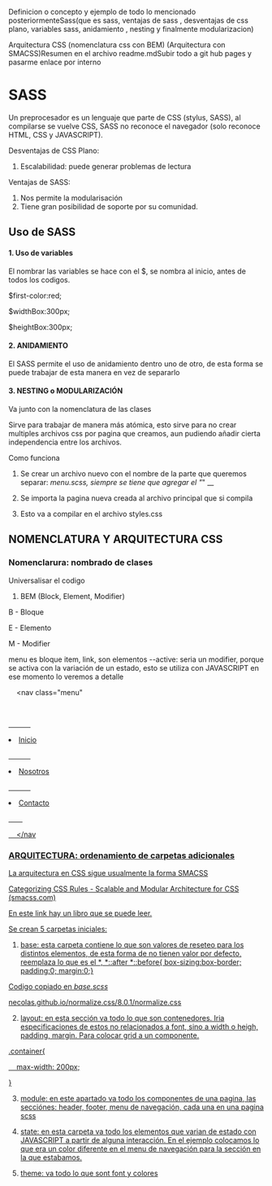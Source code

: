 Definicion o concepto y ejemplo de todo lo mencionado posteriormenteSass(que es sass, ventajas de sass ,  desventajas de css plano, variables sass, anidamiento , nesting y finalmente modularizacion)


Arquitectura CSS (nomenclatura css con BEM) (Arquitectura con SMACSS)Resumen en el archivo readme.mdSubir todo a git hub pages y pasarme enlace por interno


# SASS


Un preprocesador es un lenguaje que parte de CSS (stylus, SASS), al compilarse se vuelve CSS, SASS no reconoce el navegador (solo reconoce HTML, CSS y JAVASCRIPT).

Desventajas de CSS Plano:
1. Escalabilidad: puede generar problemas de lectura

Ventajas de SASS:
1. Nos permite la modularisación
2. Tiene gran posibilidad de soporte por su comunidad.

## Uso de SASS

#### 1. Uso de variables

El nombrar las variables se hace con el $, se nombra al inicio, antes de todos los codigos.


$first-color:red;

$widthBox:300px;

$heightBox:300px;


#### 2. ANIDAMIENTO

El SASS permite el uso de anidamiento dentro uno de otro, de esta forma se puede trabajar de esta manera en vez de separarlo


#### 3. NESTING o MODULARIZACIÓN

Va junto con la nomenclatura de las clases

Sirve para trabajar de manera más atómica, esto sirve para no crear multiples archivos css por pagina que creamos, aun pudiendo añadir cierta independencia entre los archivos.

Como funciona
1. Se crear un archivo nuevo con el nombre de la parte que queremos separar: _menu.scss, siempre se tiene que agregar el "_" __

2. Se importa la pagina nueva creada al archivo principal que si compila

3. Esto va a compilar en el archivo styles.css


## NOMENCLATURA Y ARQUITECTURA CSS



### Nomenclarura: nombrado de clases

Universalisar el codigo

1. BEM (Block, Element, Modifier)  

B - Bloque

E - Elemento

M - Modifier

menu es bloque
item, link, son elementos
--active: seria un modifier, porque se activa con la variación de un estado, esto se utiliza con JAVASCRIPT en ese momento lo veremos a detalle
  

    <nav class="menu"

        <u class="menu_list">

            <li class="menu_item"><a class="menu_link" href="#">Inicio</a></li>

            <li class="menu_item"><a class="menu_link" href="#">Nosotros</a></li>

            <li class="menu_item"><a class="menu_link" href="#">Contacto</a></li>

        </ul>

    </nav
### ARQUITECTURA: ordenamiento de carpetas adicionales


La arquitectura en CSS sigue usualmente la forma SMACSS

[Categorizing CSS Rules - Scalable and Modular Architecture for CSS (smacss.com)](https://smacss.com/book/categorizing/)

En este link hay un libro que se puede leer.

Se crean 5 carpetas iniciales:

1. base: esta carpeta contiene lo que son valores de reseteo para los distintos elementos, de esta forma de no tienen valor por defecto, reemplaza lo que es el *, *::after *::before{
   box-sizing:box-border;
   padding:0;
   margin:0;}


Codigo copiado en _base.scss_

[necolas.github.io/normalize.css/8.0.1/normalize.css](https://necolas.github.io/normalize.css/8.0.1/normalize.css)


2.  layout: en esta sección va todo lo que son contenedores. Iria especificaciones de estos no relacionados a font, sino a width o heigh, padding, margin. Para colocar grid a un componente.

.container{

    max-width: 200px;

}

3. module: en este apartado va todo los componentes de una pagina, las secciónes: header, footer, menu de navegación, cada una en una pagina scss

4. state: en esta carpeta va todo los elementos que varian de estado con JAVASCRIPT a partir de alguna interacción. En el ejemplo colocamos lo que era un color diferente en el menu de navegación para la sección en la que estabamos.


5. theme: va todo lo que sont font y colores

